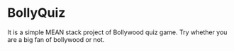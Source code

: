 # BollyQuiz
It is a simple MEAN stack project of Bollywood quiz game. Try whether you are a big fan of bollywood or not.
